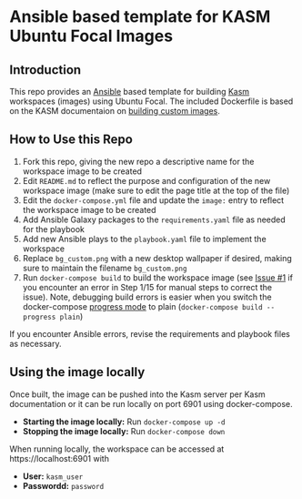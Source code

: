 # Ansible based template for KASM Ubuntu Focal Images

## Introduction

This repo provides an [Ansible](https://www.ansible.com/) based template for building [Kasm](https://www.kasmweb.com/) workspaces (images) using Ubuntu Focal.  The included Dockerfile is based on the KASM documentaion on [building custom images](https://kasmweb.com/docs/latest/how_to/building_images.html).  

## How to Use this Repo

1. Fork this repo, giving the new repo a descriptive name for the workspace image to be created
1. Edit `README.md` to reflect the purpose and configuration of the new workspace image (make sure to edit the page title at the top of the file)
1. Edit the `docker-compose.yml` file and update the `image:` entry to reflect the workspace image to be created
1. Add Ansible Galaxy packages to the `requirements.yaml` file as needed for the playbook
1. Add new Ansible plays to the `playbook.yaml` file to implement the workspace
1. Replace `bg_custom.png` with a new desktop wallpaper if desired, making sure to maintain the filename `bg_custom.png` 
1. Run `docker-compose build` to build the workspace image (see [Issue #1](https://github.com/j-simmons-phd/kasm-core-focal-template/issues/1) if you encounter an error in Step 1/15 for manual steps to correct the issue).  Note, debugging build errors is easier when you switch the docker-compose [progress mode](https://docs.docker.com/engine/reference/commandline/compose_build/#options) to plain (`docker-compose build --progress plain`)

If you encounter Ansible errors, revise the requirements and playbook files as necessary.  

## Using the image locally

Once built, the image can be pushed into the Kasm server per Kasm documentation or it can be run locally on port 6901 using docker-compose.

- **Starting the image locally:** Run `docker-compose up -d`
- **Stopping the image locally:** Run `docker-compose down`

When running locally, the workspace can be accessed at https://localhost:6901 with
- **User:** `kasm_user`
- **Passwordd:** `password`
